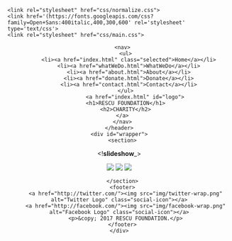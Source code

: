 <!DOCTYPE html>
<html>
  <head>
    <meta charset="utf-8">
    <title>RESCU FOUNDATION</title>
    <meta name="viewport" content="width=device-width, initial-scale=1" />

    <link rel="stylesheet" href="css/normalize.css">
    <link href='(https://fonts.googleapis.com/css?family=Open+Sans:400italic,400,300,600' rel='stylesheet' type='text/css'>
    <link rel="stylesheet" href="css/main.css">

<style>
ul {
    list-style-type: none;
    margin: 0;
    padding: 0;
    overflow: hidden;
    border: 1px solid #e7e7e7;
    background-color: #f3f3f3;
}

li {
    float: left;
}

li a {
    display: block;
    color: #666;
    text-align: center;
    padding: 14px 16px;
    text-decoration: none;
}

li a:hover:not(.active) {
    background-color: #ddd;
}

li a.active {
    color: white;
    background-color: #4CAF50;
}
</style>
</head>
  <body>
    <header>

      <nav>
        <ul>
          <li><a href="index.html" class="selected">Home</a></li>
          <li><a href="whatWeDo.html">WhatWeDo</a></li>
          <li><a href="about.html">About</a></li>
          <li><a href="donate.html">Donate</a></li>
          <li><a href="contact.html">Contact</a></li>
        </ul>
              <a href="index.html" id="logo">
        <h1>RESCU FOUNDATION</h1>
        <h2>CHARITY</h2>
      </a>
      </nav>
    </header>
    <div id="wrapper">
      <section>
        
<!____slideshow_____>
<section>
  <img class="mySlides" src="ecocash M.png" style="width:auto">
  <img class="mySlides" src="telecash M.png" style="width:auto">
  <img class="mySlides" src="steward bank.png" style="width:auto">
</section>














<script>
// Automatic Slideshow - change image every 3 seconds
var myIndex = 0;
carousel();

function carousel() {
    var i;
    var x = document.getElementsByClassName("mySlides");
    for (i = 0; i < x.length; i++) {
       x[i].style.display = "none";
    }
    myIndex++;
    if (myIndex > x.length) {myIndex = 1}
    x[myIndex-1].style.display = "block";
    setTimeout(carousel, 3000);
}
</script>

      </section>
      <footer>
        <a href="http://twitter.com/"><img src="img/twitter-wrap.png" alt="Twitter Logo" class="social-icon"></a>
        <a href="http://facebook.com/"><img src="img/facebook-wrap.png" alt="Facebook Logo" class="social-icon"></a>
        <p>&copy; 2017 RESCU FOUNDATION.</p>
      </footer>
    </div>
  </body>
</html>
